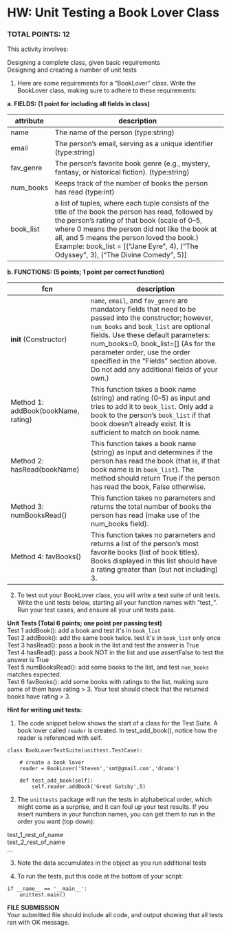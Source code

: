 # HW: Unit Testing a Book Lover Class
### TOTAL POINTS: 12

This activity involves:

Designing a complete class, given basic requirements  
Designing and creating a number of unit tests  
1. Here are some requirements for a “BookLover” class. Write the BookLover class, making sure to adhere to these requirements:

 

**a. FIELDS: (1 point for including all fields in class)**  

|attribute |description|
|--- |---|
|name|The name of the person (type:string)|
|email|The person’s email, serving as a unique identifier (type:string)|
|fav_genre|The person’s favorite book genre (e.g., mystery, fantasy, or historical fiction).  (type:string)|
|num_books|Keeps track of the number of books the person has read (type:int)|
|book_list|a list of tuples, where each tuple consists of the title of the book the person has read, followed by the person’s rating of that book (scale of 0–5, where 0 means the person did not like the book at all, and 5 means the person loved the book.) Example: book_list = [(“Jane Eyre”, 4), (“The Odyssey”, 3), (“The Divine Comedy”, 5)]


**b. FUNCTIONS: (5 points; 1 point per correct function)**  

|fcn |description|
|--- |---|
|__init__ (Constructor)	|`name`, `email`, and `fav_genre` are mandatory fields that need to be passed into the constructor; however, `num_books` and `book_list` are optional fields. Use these default parameters: num_books=0, book_list=[] (As for the parameter order, use the order specified in the “Fields” section above. Do not add any additional fields of your own.)
|Method 1: addBook(bookName, rating)	|This function takes a book name (string) and rating (0–5) as input and tries to add it to `book_list`. Only add a book to the person’s `book_list` if that book doesn’t already exist. It is sufficient to match on book name.|
|Method 2: hasRead(bookName)	|This function takes a book name (string) as input and determines if the person has read the book (that is, if that book name is in `book_list`). The method should return True if the person has read the book, False otherwise.
|Method 3: numBooksRead()	|This function takes no parameters and returns the total number of books the person has read (make use of the num_books field).
|Method 4: favBooks()	|This function takes no parameters and returns a list of the person’s most favorite books (list of book titles). Books displayed in this list should have a rating greater than (but not including) 3.


2. To test out your BookLover class, you will write a test suite of unit tests.  
Write the unit tests below, starting all your function names with “test_”.  
Run your test cases, and ensure all your unit tests pass.  

**Unit Tests (Total 6 points; one point per passing test)**  
Test 1 addBook(): add a book and test it's in `book_list`  
Test 2 addBook(): add the same book twice. test it's in `book_list` only once  
Test 3 hasRead(): pass a book in the list and test the answer is True  
Test 4 hasRead(): pass a book NOT in the list and use assertFalse to test the answer is True  
Test 5 numBooksRead(): add some books to the list, and test `num_books` matches expected.  
Test 6 favBooks(): add some books with ratings to the list, making sure some of them have rating > 3. Your test should check that the returned books have rating > 3.  

**Hint for writing unit tests:**  
1) The code snippet below shows the start of a class for the Test Suite.
A book lover called `reader` is created.
In test_add_book(), notice how the reader is referenced with self.  

```
class BookLoverTestSuite(unittest.TestCase): 
    
    # create a book lover
    reader = BookLover('Steven','smt@gmail.com','drama')
    
    def test_add_book(self):        
        self.reader.addBook('Great Gatsby',5)
```

2) The `unittests` package will run the tests in alphabetical order, which might come as a surprise, and it can foul up your test results.
If you insert numbers in your function names, you can get them to run in the order you want (top down):

test_1_rest_of_name  
test_2_rest_of_name  
...  

3) Note the data accumulates in the object as you run additional tests

4) To run the tests, put this code at the bottom of your script:

```
if __name__ == '__main__':
    unittest.main() 
```

**FILE SUBMISSION**  
Your submitted file should include all code, and output showing that all tests ran with OK message.
